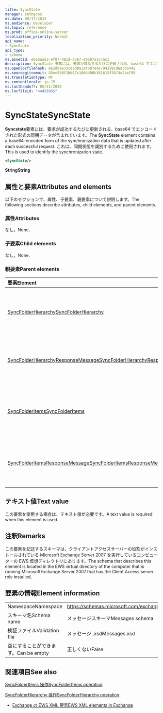 ```yaml
---
title: SyncState
manager: sethgros
ms.date: 09/17/2015
ms.audience: Developer
ms.topic: reference
ms.prod: office-online-server
localization_priority: Normal
api_name:
- SyncState
api_type:
- schema
ms.assetid: e5ebaae3-0f07-481d-ac67-d9687a3c7ac3
description: SyncState 要素には、要求が成功するたびに更新される、base64 でエンコードされた形式の同期データが含まれています。 これは、同期状態を識別するために使用されます。
ms.openlocfilehash: 8e2d9a633cdad0a124b87e4e794399c06d3b5445
ms.sourcegitcommit: 88ec988f2bb67c1866d06b361615f3674a24e795
ms.translationtype: MT
ms.contentlocale: ja-JP
ms.lasthandoff: 05/31/2020
ms.locfileid: "44458965"
---
```

# <a name="syncstate"></a><span data-ttu-id="7d692-104">SyncState</span><span class="sxs-lookup"><span data-stu-id="7d692-104">SyncState</span></span>

<span data-ttu-id="7d692-105">**Syncstate**要素には、要求が成功するたびに更新される、base64 でエンコードされた形式の同期データが含まれています。</span><span class="sxs-lookup"><span data-stu-id="7d692-105">The **SyncState** element contains a base64-encoded form of the synchronization data that is updated after each successful request.</span></span> <span data-ttu-id="7d692-106">これは、同期状態を識別するために使用されます。</span><span class="sxs-lookup"><span data-stu-id="7d692-106">This is used to identify the synchronization state.</span></span> 
  
```xml
<SyncState/>
```

 <span data-ttu-id="7d692-107">**String**</span><span class="sxs-lookup"><span data-stu-id="7d692-107">**String**</span></span>
## <a name="attributes-and-elements"></a><span data-ttu-id="7d692-108">属性と要素</span><span class="sxs-lookup"><span data-stu-id="7d692-108">Attributes and elements</span></span>

<span data-ttu-id="7d692-109">以下のセクションで、属性、子要素、親要素について説明します。</span><span class="sxs-lookup"><span data-stu-id="7d692-109">The following sections describe attributes, child elements, and parent elements.</span></span>
  
### <a name="attributes"></a><span data-ttu-id="7d692-110">属性</span><span class="sxs-lookup"><span data-stu-id="7d692-110">Attributes</span></span>

<span data-ttu-id="7d692-111">なし。</span><span class="sxs-lookup"><span data-stu-id="7d692-111">None.</span></span>
  
### <a name="child-elements"></a><span data-ttu-id="7d692-112">子要素</span><span class="sxs-lookup"><span data-stu-id="7d692-112">Child elements</span></span>

<span data-ttu-id="7d692-113">なし。</span><span class="sxs-lookup"><span data-stu-id="7d692-113">None.</span></span>
  
### <a name="parent-elements"></a><span data-ttu-id="7d692-114">親要素</span><span class="sxs-lookup"><span data-stu-id="7d692-114">Parent elements</span></span>

|<span data-ttu-id="7d692-115">**要素**</span><span class="sxs-lookup"><span data-stu-id="7d692-115">**Element**</span></span>|<span data-ttu-id="7d692-116">**説明**</span><span class="sxs-lookup"><span data-stu-id="7d692-116">**Description**</span></span>|
|:-----|:-----|
|[<span data-ttu-id="7d692-117">SyncFolderHierarchy</span><span class="sxs-lookup"><span data-stu-id="7d692-117">SyncFolderHierarchy</span></span>](syncfolderhierarchy.md) <br/> |<span data-ttu-id="7d692-118">クライアント上のフォルダー階層を同期する要求を定義します。</span><span class="sxs-lookup"><span data-stu-id="7d692-118">Defines a request to synchronize a folder hierarchy on a client.</span></span>  <br/> |
|[<span data-ttu-id="7d692-119">SyncFolderHierarchyResponseMessage</span><span class="sxs-lookup"><span data-stu-id="7d692-119">SyncFolderHierarchyResponseMessage</span></span>](syncfolderhierarchyresponsemessage.md) <br/> |<span data-ttu-id="7d692-120">SyncFolderHierarchy 要求の状態と結果を格納します。</span><span class="sxs-lookup"><span data-stu-id="7d692-120">Contains the status and result of a SyncFolderHierarchy request.</span></span>  <br/> |
|[<span data-ttu-id="7d692-121">SyncFolderItems</span><span class="sxs-lookup"><span data-stu-id="7d692-121">SyncFolderItems</span></span>](syncfolderitems.md) <br/> |<span data-ttu-id="7d692-122">Exchange ストアフォルダー内のアイテムを同期する要求を定義します。</span><span class="sxs-lookup"><span data-stu-id="7d692-122">Defines a request to synchronize items in an Exchange store folder.</span></span>  <br/> |
|[<span data-ttu-id="7d692-123">SyncFolderItemsResponseMessage</span><span class="sxs-lookup"><span data-stu-id="7d692-123">SyncFolderItemsResponseMessage</span></span>](syncfolderitemsresponsemessage.md) <br/> |<span data-ttu-id="7d692-124">SyncFolderItems 要求の状態と結果を格納します。</span><span class="sxs-lookup"><span data-stu-id="7d692-124">Contains the status and result of a SyncFolderItems request.</span></span>  <br/> |
   
## <a name="text-value"></a><span data-ttu-id="7d692-125">テキスト値</span><span class="sxs-lookup"><span data-stu-id="7d692-125">Text value</span></span>

<span data-ttu-id="7d692-126">この要素を使用する場合は、テキスト値が必要です。</span><span class="sxs-lookup"><span data-stu-id="7d692-126">A text value is required when this element is used.</span></span>
  
## <a name="remarks"></a><span data-ttu-id="7d692-127">注釈</span><span class="sxs-lookup"><span data-stu-id="7d692-127">Remarks</span></span>

<span data-ttu-id="7d692-128">この要素を記述するスキーマは、クライアントアクセスサーバーの役割がインストールされている Microsoft Exchange Server 2007 を実行しているコンピューターの EWS 仮想ディレクトリにあります。</span><span class="sxs-lookup"><span data-stu-id="7d692-128">The schema that describes this element is located in the EWS virtual directory of the computer that is running MicrosoftExchange Server 2007 that has the Client Access server role installed.</span></span>
  
## <a name="element-information"></a><span data-ttu-id="7d692-129">要素の情報</span><span class="sxs-lookup"><span data-stu-id="7d692-129">Element information</span></span>

|||
|:-----|:-----|
|<span data-ttu-id="7d692-130">Namespace</span><span class="sxs-lookup"><span data-stu-id="7d692-130">Namespace</span></span>  <br/> |https://schemas.microsoft.com/exchange/services/2006/messages  <br/> |
|<span data-ttu-id="7d692-131">スキーマ名</span><span class="sxs-lookup"><span data-stu-id="7d692-131">Schema name</span></span>  <br/> |<span data-ttu-id="7d692-132">メッセージスキーマ</span><span class="sxs-lookup"><span data-stu-id="7d692-132">Messages schema</span></span>  <br/> |
|<span data-ttu-id="7d692-133">検証ファイル</span><span class="sxs-lookup"><span data-stu-id="7d692-133">Validation file</span></span>  <br/> |<span data-ttu-id="7d692-134">メッセージ .xsd</span><span class="sxs-lookup"><span data-stu-id="7d692-134">Messages.xsd</span></span>  <br/> |
|<span data-ttu-id="7d692-135">空にすることができます。</span><span class="sxs-lookup"><span data-stu-id="7d692-135">Can be empty</span></span>  <br/> |<span data-ttu-id="7d692-136">正しくない</span><span class="sxs-lookup"><span data-stu-id="7d692-136">False</span></span>  <br/> |
   
## <a name="see-also"></a><span data-ttu-id="7d692-137">関連項目</span><span class="sxs-lookup"><span data-stu-id="7d692-137">See also</span></span>



[<span data-ttu-id="7d692-138">SyncFolderItems 操作</span><span class="sxs-lookup"><span data-stu-id="7d692-138">SyncFolderItems operation</span></span>](syncfolderitems-operation.md)
  
[<span data-ttu-id="7d692-139">SyncFolderHierarchy 操作</span><span class="sxs-lookup"><span data-stu-id="7d692-139">SyncFolderHierarchy operation</span></span>](syncfolderhierarchy-operation.md)


- [<span data-ttu-id="7d692-140">Exchange の EWS XML 要素</span><span class="sxs-lookup"><span data-stu-id="7d692-140">EWS XML elements in Exchange</span></span>](ews-xml-elements-in-exchange.md)

